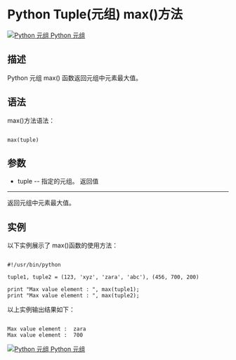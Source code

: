 Python Tuple(元组) max()方法
========================

 [![Python 元组](../images/up.gif)
Python 元组](python-tuples.html)


  描述
--

 Python 元组 max() 函数返回元组中元素最大值。

 语法
--

 max()方法语法：

 
```

max(tuple)

```

 参数
--

  * tuple -- 指定的元组。
  返回值
---

 返回元组中元素最大值。

 实例
--

 以下实例展示了 max()函数的使用方法：

 
```

#!/usr/bin/python

tuple1, tuple2 = (123, 'xyz', 'zara', 'abc'), (456, 700, 200)

print "Max value element : ", max(tuple1);
print "Max value element : ", max(tuple2);

```

 以上实例输出结果如下：

 
```

Max value element :  zara
Max value element :  700

```

[![Python 元组](../images/up.gif)
Python 元组](python-tuples.html)